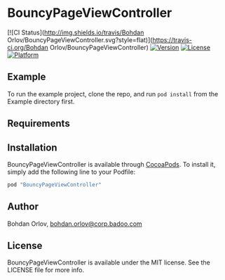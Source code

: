 # BouncyPageViewController

[![CI Status](http://img.shields.io/travis/Bohdan Orlov/BouncyPageViewController.svg?style=flat)](https://travis-ci.org/Bohdan Orlov/BouncyPageViewController)
[![Version](https://img.shields.io/cocoapods/v/BouncyPageViewController.svg?style=flat)](http://cocoapods.org/pods/BouncyPageViewController)
[![License](https://img.shields.io/cocoapods/l/BouncyPageViewController.svg?style=flat)](http://cocoapods.org/pods/BouncyPageViewController)
[![Platform](https://img.shields.io/cocoapods/p/BouncyPageViewController.svg?style=flat)](http://cocoapods.org/pods/BouncyPageViewController)

## Example

To run the example project, clone the repo, and run `pod install` from the Example directory first.

## Requirements

## Installation

BouncyPageViewController is available through [CocoaPods](http://cocoapods.org). To install
it, simply add the following line to your Podfile:

```ruby
pod "BouncyPageViewController"
```

## Author

Bohdan Orlov, bohdan.orlov@corp.badoo.com

## License

BouncyPageViewController is available under the MIT license. See the LICENSE file for more info.
